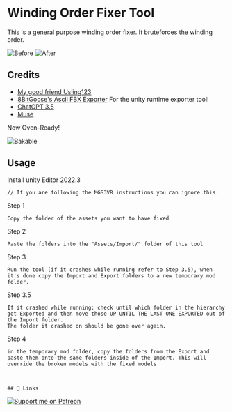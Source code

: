 
# Winding Order Fixer Tool

This is a general purpose winding order fixer. It bruteforces the winding order.

![Before](https://i.imgur.com/VOCEXHl.png)
![After](https://i.imgur.com/m0qzZpJ.png)

## Credits

 - [My good friend Usling123](https://media.tenor.com/mT9nMqyFXToAAAAM/handshake-predator.gif)
 - [8BitGoose's Ascii FBX Exporter](https://muse.unity.com](https://assetstore.unity.com/packages/tools/modeling/ascii-fbx-exporter-for-unity-231226)) For the unity runtime exporter tool!
 - [ChatGPT 3.5](https://OpenAI.com)
 - [Muse](https://muse.unity.com)

Now Oven-Ready!

![Bakable](https://i.imgur.com/ff56wbY.png)

## Usage
 
Install unity Editor 2022.3

	// If you are following the MGS3VR instructions you can ignore this.

Step 1 

	Copy the folder of the assets you want to have fixed

Step 2

	Paste the folders into the "Assets/Import/" folder of this tool

Step 3

	Run the tool (if it crashes while running refer to Step 3.5), when it's done copy the Import and Export folders to a new temporary mod folder.

Step 3.5

	If it crashed while running: check until which folder in the hierarchy got Exported and then move those UP UNTIL THE LAST ONE EXPORTED out of the Import folder.
	The folder it crashed on should be gone over again.

Step 4

	in the temporary mod folder, copy the folders from the Export and paste them onto the same folders inside of the Import. This will override the broken models with the fixed models 



    ## 🔗 Links
[![Support me on Patreon](https://img.shields.io/endpoint.svg?url=https%3A%2F%2Fshieldsio-patreon.vercel.app%2Fapi%3Fusername%3DRackneh%26type%3Dpatrons&style=flat)](https://patreon.com/Rackneh)


